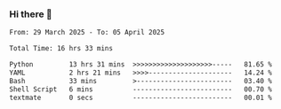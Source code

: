 ### Hi there 👋

<!--
**ututono/ututono** is a ✨ _special_ ✨ repository because its `README.md` (this file) appears on your GitHub profile.

Here are some ideas to get you started:

- 🔭 I’m currently working on ...
- 🌱 I’m currently learning ...
- 👯 I’m looking to collaborate on ...
- 🤔 I’m looking for help with ...
- 💬 Ask me about ...
- 📫 How to reach me: ...
- 😄 Pronouns: ...
- ⚡ Fun fact: ...
-->



<!--START_SECTION:waka-->

```txt
From: 29 March 2025 - To: 05 April 2025

Total Time: 16 hrs 33 mins

Python         13 hrs 31 mins  >>>>>>>>>>>>>>>>>>>>-----   81.65 %
YAML           2 hrs 21 mins   >>>>---------------------   14.24 %
Bash           33 mins         >------------------------   03.40 %
Shell Script   6 mins          -------------------------   00.70 %
textmate       0 secs          -------------------------   00.01 %
```

<!--END_SECTION:waka-->
